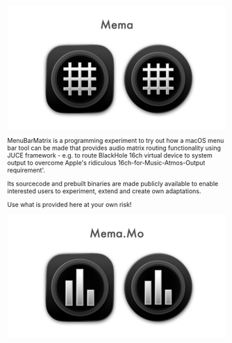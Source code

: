![Showreel.001.png](Resources/Documentation/Showreel/Showreel.001.png "MenuBarMatrix Headline Icons")

MenuBarMatrix is a programming experiment to try out how a macOS menu bar tool can be made that provides audio matrix routing functionality using JUCE framework - e.g. to route BlackHole 16ch virtual device to system output to overcome Apple's ridiculous 16ch-for-Music-Atmos-Output requirement'.

Its sourcecode and prebuilt binaries are made publicly available to enable interested users to experiment, extend and create own adaptations.

Use what is provided here at your own risk!

![Showreel.002.png](Resources/Documentation/Showreel/Showreel.002.png "MenuBarMatrix UI")

